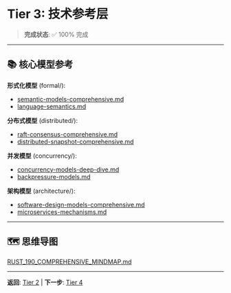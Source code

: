 # Tier 3: 技术参考层

> **完成状态**: ✅ 100% 完成

---

## 📚 核心模型参考

**形式化模型** (formal/):

- [semantic-models-comprehensive.md](../formal/semantic-models-comprehensive.md)
- [language-semantics.md](../formal/language-semantics.md)

**分布式模型** (distributed/):

- [raft-consensus-comprehensive.md](../distributed/raft-consensus-comprehensive.md)
- [distributed-snapshot-comprehensive.md](../distributed/distributed-snapshot-comprehensive.md)

**并发模型** (concurrency/):

- [concurrency-models-deep-dive.md](../concurrency/concurrency-models-deep-dive.md)
- [backpressure-models.md](../concurrency/backpressure-models.md)

**架构模型** (architecture/):

- [software-design-models-comprehensive.md](../architecture/software-design-models-comprehensive.md)
- [microservices-mechanisms.md](../architecture/microservices-mechanisms.md)

---

## 🗺️ 思维导图

[RUST_190_COMPREHENSIVE_MINDMAP.md](../RUST_190_COMPREHENSIVE_MINDMAP.md)

---

**返回**: [Tier 2](../tier_02_guides/) | **下一步**: [Tier 4](../tier_04_advanced/)
